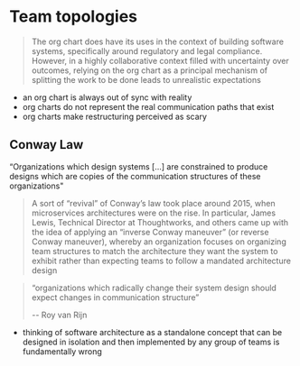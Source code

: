 # Team topologies

> The org chart does have its uses in the context of building software systems, specifically around regulatory and legal compliance. However, in a highly collaborative context filled with uncertainty over outcomes, relying on the org chart as a principal mechanism of splitting the work to be done leads to unrealistic expectations

- an org chart is always out of sync with reality
- org charts do not represent the real communication paths that exist
- org charts make restructuring perceived as scary

## Conway Law

“Organizations which design systems [...] are constrained to produce designs which are copies of the communication structures of these organizations"

> A sort of “revival” of Conway’s law took place around 2015, when microservices architectures were on the rise. In particular, James Lewis, Technical Director at Thoughtworks, and others came up with the idea of applying an “inverse Conway maneuver” (or reverse Conway maneuver), whereby an organization focuses on organizing team structures to match the architecture they want the system to exhibit rather than expecting teams to follow a mandated architecture design

> “organizations which radically change their system design should expect changes in communication structure”
>
> -- Roy van Rijn

- thinking of software architecture as a standalone concept that can be designed in isolation and then implemented by any group of teams is fundamentally wrong
